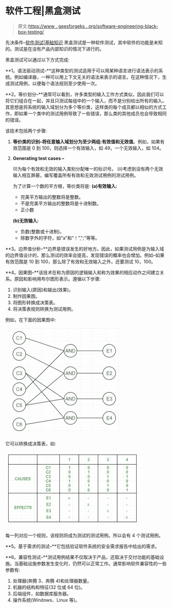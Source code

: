 # 软件工程|黑盒测试

> 原文:[https://www . geesforgeks . org/software-engineering-black-box-testing/](https://www.geeksforgeeks.org/software-engineering-black-box-testing/)

先决条件–[软件测试|基础知识](https://www.geeksforgeeks.org/software-testing-basics/)
黑盒测试是一种软件测试，其中软件的功能是未知的。测试是在没有产品内部知识的情况下进行的。

黑盒测试可以通过以下方式完成:

**1。语法驱动测试–**这种类型的测试适用于可以用某种语言进行语法表示的系统。例如编译器，一种可以用上下文无关的语法来表示的语言。在这种情况下，生成测试用例，以便每个语法规则至少使用一次。

**2。等价划分–**通常可以看到，许多类型的输入工作方式类似，因此我们可以将它们组合在一起，并且只测试每组中的一个输入，而不是分别给出所有的输入。其思想是将系统的输入域划分为多个等价类，这样类的每个成员都以相似的方式工作，即如果一个类中的测试用例导致了一些错误，那么类的其他成员也会导致相同的错误。

该技术包括两个步骤:

1.  **等价类的识别–**将任意输入域划分为至少两组:**有效值**和**无效值**。例如，如果有效范围是 0 到 100，则选择一个有效输入，如 49，一个无效输入，如 104。
2.  **Generating test cases –**

    (I)为每个有效和无效的输入类别分配唯一的标识号。
    (ii)考虑到没有两个无效输入相互屏蔽，编写覆盖所有有效和无效测试用例的测试用例。

    为了计算一个数的平方根，等价类将是:
    **(a)有效输入:**

    *   完美平方输出的整数将是整数。
    *   不是完美平方输出的整数将是十进制数。
    *   正小数

    **(b)无效输入:**

    *   负数(整数或十进制)。
    *   除数字外的字符，如“a”和“！”,";"等等。

**3。边界值分析–**边界是错误发生的好地方。因此，如果测试用例是为输入域的边界值设计的，那么测试的效率会提高，发现错误的概率也会增加。例如–如果有效范围是 10 到 100，那么除了有效和无效输入之外，还要测试 10，100。

**4。因果图–**该技术在称为原因的逻辑输入和称为效果的相应动作之间建立关系。原因和影响用布尔图形表示。遵循以下步骤:

1.  识别输入(原因)和输出(效果)。
2.  制作因果图。
3.  将图形转换成决策表。
4.  将决策表规则转换为测试用例。

例如，在下面的因果图中:

![](img/bb6ec3fc8c020a171be4c15ce69b421d.png)

它可以转换成决策表，如:

![](img/a5b7086aa7d403b83d9fde6d1b3ee614.png)

每一列对应一个规则，该规则将成为测试的测试用例。所以会有 4 个测试用例。

**5。基于需求的测试–**它包括验证软件系统的安全需求报告中给出的需求。

**6。兼容性测试–**测试用例结果不仅取决于产品，还取决于交付功能的基础设施。当基础设施参数发生变化时，仍然可以正常工作。通常影响软件兼容性的一些参数有:

1.  处理器(奔腾 3、奔腾 4)和处理器数量。
2.  机器的结构和特征(32 位或 64 位)。
3.  后端组件，如数据库服务器。
4.  操作系统(Windows、Linux 等)。